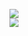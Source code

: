 [![](https://img.shields.io/badge/Made%20With-Github%20Spray-lightgrey.svg?style=for-the-badge&logo=github)](https://github.com/Annihil/github-spray#22899)  
[![](https://i.imgur.com/2DrTn0Z.gif)](https://github.com/Annihil/github-spray)